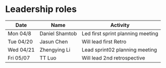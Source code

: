# Leadership roles

| Date      | Name              | Activity                                               |
|-----------|-------------------|--------------------------------------------------------|
| Mon 04/8  | Daniel Shamtob    | Led first sprint planning meeting                      | 
| Tue 04/20 | Jasun Chen        | Will lead first Retro                                  | 
| Wed 04/21 | Zhengying Li      | Lead sprint02 planning meeting                         | 
| Fri 05/07 | TT Luo            | Will lead 2nd retrospective
